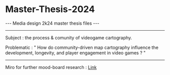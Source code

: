 # Master-Thesis-2024

--- Media design 2k24 master thesis files ---

---

Subject : the process & comunity of videogame cartography.

Problematic : " How do community-driven map cartography influence the development, longevity, and player engagement in video games ?  "

---

Miro for further mood-board research :  [Link](https://miro.com/app/board/uXjVKbh04AI=/?share_link_id=536214562546)
